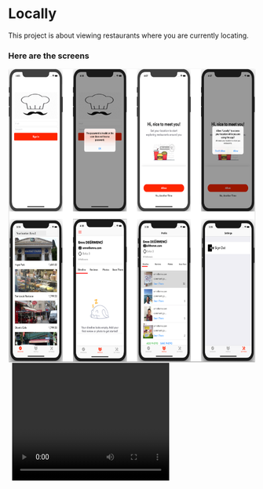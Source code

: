 # Locally

This project is about viewing restaurants where you are currently locating.

<h3>Here are the screens</h3>
<img src="Group2.png" width="700" height= "600" align= "left"/>&nbsp; 
<video width="320" height="240" controls>
  <source src="LocallyScreen.mov" type="video/mp4">
</video>


